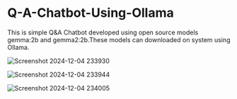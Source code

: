 # Q-A-Chatbot-Using-Ollama

This is simple Q&A Chatbot developed using open source models gemma:2b and gemma2:2b.These models can downloaded on system using Ollama.

![Screenshot 2024-12-04 233930](https://github.com/user-attachments/assets/57f6e94e-9821-44de-83d0-738d373ac918)

![Screenshot 2024-12-04 233944](https://github.com/user-attachments/assets/167b4a77-bd00-40ea-b2b9-122003c3e920)

![Screenshot 2024-12-04 234005](https://github.com/user-attachments/assets/9795d7fd-05a4-41a8-a67c-fb2b5539dcef)
